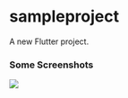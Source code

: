 # sampleproject

A new Flutter project.

### Some Screenshots

<p float="left">
  <img src="https://live.staticflickr.com/65535/51955890736_fe73b5ae2f_c.jpg"  />
  
  
 
</p>
